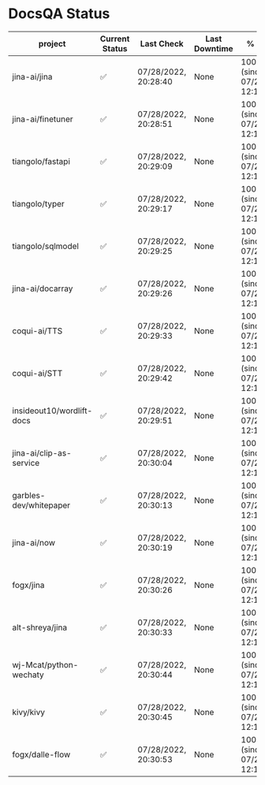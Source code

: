 # DocsQA Status

|         project         |Current Status|     Last Check     |Last Downtime|              % Uptime              |
|-------------------------|--------------|--------------------|-------------|------------------------------------|
|jina-ai/jina             |✅            |07/28/2022, 20:28:40|None         |100.000 (since 07/27/2022, 12:11:57)|
|jina-ai/finetuner        |✅            |07/28/2022, 20:28:51|None         |100.000 (since 07/27/2022, 12:11:57)|
|tiangolo/fastapi         |✅            |07/28/2022, 20:29:09|None         |100.000 (since 07/27/2022, 12:11:57)|
|tiangolo/typer           |✅            |07/28/2022, 20:29:17|None         |100.000 (since 07/27/2022, 12:11:57)|
|tiangolo/sqlmodel        |✅            |07/28/2022, 20:29:25|None         |100.000 (since 07/27/2022, 12:11:57)|
|jina-ai/docarray         |✅            |07/28/2022, 20:29:26|None         |100.000 (since 07/27/2022, 12:11:57)|
|coqui-ai/TTS             |✅            |07/28/2022, 20:29:33|None         |100.000 (since 07/27/2022, 12:11:57)|
|coqui-ai/STT             |✅            |07/28/2022, 20:29:42|None         |100.000 (since 07/27/2022, 12:11:57)|
|insideout10/wordlift-docs|✅            |07/28/2022, 20:29:51|None         |100.000 (since 07/27/2022, 12:11:57)|
|jina-ai/clip-as-service  |✅            |07/28/2022, 20:30:04|None         |100.000 (since 07/27/2022, 12:11:57)|
|garbles-dev/whitepaper   |✅            |07/28/2022, 20:30:13|None         |100.000 (since 07/27/2022, 12:11:57)|
|jina-ai/now              |✅            |07/28/2022, 20:30:19|None         |100.000 (since 07/27/2022, 12:11:57)|
|fogx/jina                |✅            |07/28/2022, 20:30:26|None         |100.000 (since 07/27/2022, 12:11:57)|
|alt-shreya/jina          |✅            |07/28/2022, 20:30:33|None         |100.000 (since 07/27/2022, 12:11:57)|
|wj-Mcat/python-wechaty   |✅            |07/28/2022, 20:30:44|None         |100.000 (since 07/27/2022, 12:11:57)|
|kivy/kivy                |✅            |07/28/2022, 20:30:45|None         |100.000 (since 07/27/2022, 12:11:57)|
|fogx/dalle-flow          |✅            |07/28/2022, 20:30:53|None         |100.000 (since 07/27/2022, 12:11:57)|
